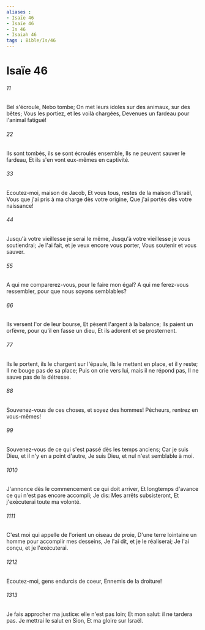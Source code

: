 ```yaml
---
aliases : 
- Isaïe 46
- Isaïe 46
- Is 46
- Isaiah 46
tags : Bible/Is/46
---
```


# Isaïe 46

###### 11
Bel s'écroule, Nebo tombe; On met leurs idoles sur des animaux, sur des bêtes; Vous les portiez, et les voilà chargées, Devenues un fardeau pour l'animal fatigué!
###### 22
Ils sont tombés, ils se sont écroulés ensemble, Ils ne peuvent sauver le fardeau, Et ils s'en vont eux-mêmes en captivité.
###### 33
Ecoutez-moi, maison de Jacob, Et vous tous, restes de la maison d'Israël, Vous que j'ai pris à ma charge dès votre origine, Que j'ai portés dès votre naissance!
###### 44
Jusqu'à votre vieillesse je serai le même, Jusqu'à votre vieillesse je vous soutiendrai; Je l'ai fait, et je veux encore vous porter, Vous soutenir et vous sauver.
###### 55
A qui me comparerez-vous, pour le faire mon égal? A qui me ferez-vous ressembler, pour que nous soyons semblables?
###### 66
Ils versent l'or de leur bourse, Et pèsent l'argent à la balance; Ils paient un orfèvre, pour qu'il en fasse un dieu, Et ils adorent et se prosternent.
###### 77
Ils le portent, ils le chargent sur l'épaule, Ils le mettent en place, et il y reste; Il ne bouge pas de sa place; Puis on crie vers lui, mais il ne répond pas, Il ne sauve pas de la détresse.
###### 88
Souvenez-vous de ces choses, et soyez des hommes! Pécheurs, rentrez en vous-mêmes!
###### 99
Souvenez-vous de ce qui s'est passé dès les temps anciens; Car je suis Dieu, et il n'y en a point d'autre, Je suis Dieu, et nul n'est semblable à moi.
###### 1010
J'annonce dès le commencement ce qui doit arriver, Et longtemps d'avance ce qui n'est pas encore accompli; Je dis: Mes arrêts subsisteront, Et j'exécuterai toute ma volonté.
###### 1111
C'est moi qui appelle de l'orient un oiseau de proie, D'une terre lointaine un homme pour accomplir mes desseins, Je l'ai dit, et je le réaliserai; Je l'ai conçu, et je l'exécuterai.
###### 1212
Ecoutez-moi, gens endurcis de coeur, Ennemis de la droiture!
###### 1313
Je fais approcher ma justice: elle n'est pas loin; Et mon salut: il ne tardera pas. Je mettrai le salut en Sion, Et ma gloire sur Israël.
